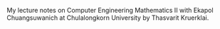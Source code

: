 My lecture notes on Computer Engineering Mathematics II with Ekapol Chuangsuwanich at Chulalongkorn University by Thasvarit Kruerklai.
